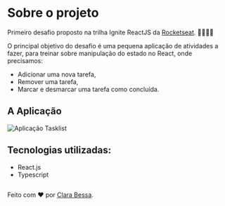 # Sobre o projeto
Primeiro desafio proposto na trilha Ignite ReactJS da <a href="https://www.rocketseat.com.br/" target="d_blank">Rocketseat</a>. 👩🏼‍🚀🚀

O principal objetivo do desafio é uma pequena aplicação de atividades a fazer, para treinar sobre manipulação do estado no React, onde precisamos:

<ul>
  <li>Adicionar uma nova tarefa, </li>
  <li>Remover uma tarefa,</li>
  <li>Marcar e desmarcar uma tarefa como concluída.</li>
</ul>

## A Aplicação

<img src="src/img/todo.jfifi" alt="Aplicação Tasklist" />

## Tecnologias utilizadas:

<ul>
    <li>React.js</li>
    <li>Typescript</li>
</ul>

##
Feito com ❤️ por <a href="https://www.linkedin.com/in/claradbessa/" target="_blank">Clara Bessa</a>.